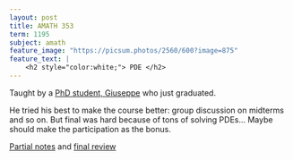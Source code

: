 ```yaml
---
layout: post
title: AMATH 353
term: 1195
subject: amath
feature_image: "https://picsum.photos/2560/600?image=875"
feature_text: |
    <h2 style="color:white;"> PDE </h2>
---
```


Taught by a [PhD student, Giuseppe](https://uwaterloo.ca/applied-mathematics/about/people/gsellaro) who just graduated.

He tried his best to make the course better: group discussion on midterms and so on. But final was hard because of tons of solving PDEs... Maybe should make the participation as the bonus.

[Partial notes](/pdfs/1195/amath353.pdf) and [final review](/pdfs/1195/amath353_final.pdf)
